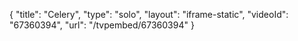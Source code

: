{
    "title": "Celery",
    "type": "solo",
    "layout": "iframe-static",
    "videoId": "67360394",
    "url": "\/tvpembed\/67360394"
}